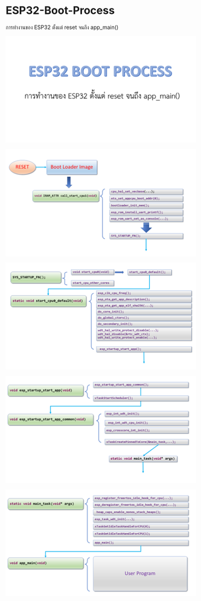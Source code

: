 # ESP32-Boot-Process
การทำงานของ ESP32 ตั้งแต่ reset จนถึง app_main()

![](./Pictures/Picture-01.PNG)

![](./Pictures/Picture-02.PNG)

![](./Pictures/Picture-03.PNG)

![](./Pictures/Picture-04.PNG)

![](./Pictures/Picture-05.PNG)

